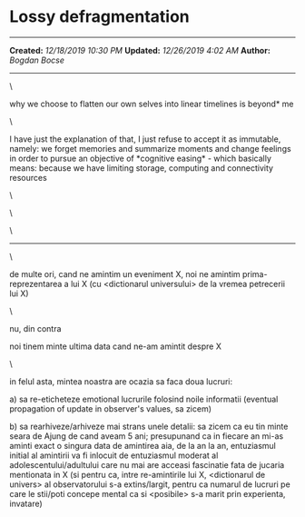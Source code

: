Lossy defragmentation
=====================

  -------------- -----------------------
  **Created:**   *12/18/2019 10:30 PM*
  **Updated:**   *12/26/2019 4:02 AM*
  **Author:**    *Bogdan Bocse*
  -------------- -----------------------

\

why we choose to flatten our own selves into linear timelines is
beyond\* me

\

I have just the explanation of that, I just refuse to accept it as
immutable, namely: we forget memories and summarize moments and change
feelings in order to pursue an objective of \*cognitive easing\* - which
basically means: because we have limiting storage, computing and
connectivity resources

\

\

\

------------------------------------------------------------------------

\

de multe ori, cand ne amintim un eveniment X, noi ne amintim
prima-reprezentarea a lui X (cu \<dictionarul universului\> de la vremea
petrecerii lui X)

\

nu, din contra

noi tinem minte ultima data cand ne-am amintit despre X

\

in felul asta, mintea noastra are ocazia sa faca doua lucruri:

a) sa re-eticheteze emotional lucrurile folosind noile informatii
(eventual propagation of update in observer\'s values, sa zicem)

b) sa rearhiveze/arhiveze mai strans unele detalii: sa zicem ca eu tin
minte seara de Ajung de cand aveam 5 ani; presupunand ca in fiecare an
mi-as aminti exact o singura data de amintirea aia, de la an la an,
entuziasmul initial al amintirii va fi inlocuit de entuziasmul moderat
al adolescentului/adultului care nu mai are acceasi fascinatie fata de
jucaria mentionata in X (si pentru ca, intre re-amintirile lui X,
\<dictionarul de univers\> al observatorului s-a extins/largit, pentru
ca numarul de lucruri pe care le stii/poti concepe mental ca si
\<posibile\> s-a marit prin experienta, invatare)

 
